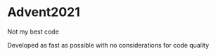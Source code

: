 # Advent2021
Not my best code

Developed as fast as possible with no considerations for code quality
